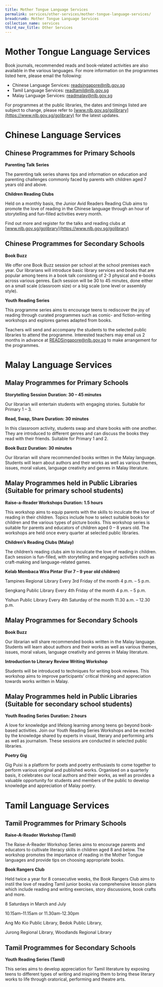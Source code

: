 ```yaml
---
title: Mother Tongue Language Services
permalink: services/other-services/mother-tongue-language-services/
breadcrumb: Mother Tongue Language Services
collection_name: services
third_nav_title: Other Services
---
```


# **Mother Tongue Language Services** 

Book journals, recommended reads and book-related activities are also available in the various languages. For more information on the programmes listed here, please email the following:

* Chinese Language Services: [readsingapore@nlb.gov.sg](mailto:readsingapore@nlb.gov.sg)
* Tamil Language Services: [readtamil@nlb.gov.sg](mailto:readtamil@nlb.gov.sg)
* Malay Language Services: [readmalay@nlb.gov.sg](mailto:readmalay@nlb.gov.sg)

For programmes at the public libraries, the dates and timings listed are subject to change, please refer to [www.nlb.gov.sg/golibrary](https://www.nlb.gov.sg/golibrary) for the latest updates.

# **Chinese Language Services**

## **Chinese Programmes for Primary Schools**

**Parenting Talk Series**

The parenting talk series shares tips and information on education and parenting challenges commonly faced by parents with children aged 7 years old and above.

**Children Reading Clubs**

Held on a monthly basis, the Junior Avid Readers Reading Club aims to promote the love of reading in the Chinese language through an hour of storytelling and fun-filled activities every month.

Find out more and register for the talks and reading clubs at [www.nlb.gov.sg/golibrary](https://www.nlb.gov.sg/golibrary)

## **Chinese Programmes for Secondary Schools**

**Book Buzz**

We offer one Book Buzz session per school at the school premises each year. Our librarians will introduce basic library services and books that are popular among teens in a book talk consisting of 2-3 physical and e-books across various genres. Each session will be 30 to 45 minutes, done either on a small scale (classroom size) or a big scale (one level or assembly style).

**Youth Reading Series**

This programme series aims to encourage teens to rediscover the joy of reading through curated programmes such as comic- and fiction-writing workshops and explores games adapted from books.

Teachers will send and accompany the students to the selected public libraries to attend the programme. Interested teachers may email us 2 months in advance at [READSingapore@nlb.gov.sg](mailto:READSingapore@nlb.gov.sg) to make arrangement for the programmes.

# **Malay Language Services**

## **Malay Programmes for Primary Schools**

**Storytelling Session**
**Duration: 30 – 45 minutes**

Our librarian will entertain students with engaging stories.  Suitable for Primary 1 – 3.

**Read, Swap, Share**
**Duration: 30 minutes**

In this classroom activity, students swap and share books with one another. They are introduced to different genres and can discuss the books they read with their friends. Suitable for Primary 1 and 2.

**Book Buzz**
**Duration: 30 minutes**

Our librarian will share recommended books written in the Malay language. Students will learn about authors and their works as well as various themes, issues, moral values, language creativity and genres in Malay literature.

## **Malay Programmes held in Public Libraries (Suitable for primary school students)**

**Raise-a-Reader Workshops**
**Duration: 1.5 hours**

This workshop aims to equip parents with the skills to inculcate the love of reading in their children. Topics include how to select suitable books for children and the various types of picture books. This workshop series is suitable for parents and educators of children aged 0 – 8 years old. The workshops are held once every quarter at selected public libraries.

**Children’s Reading Clubs (Malay)**

The children’s reading clubs aim to inculcate the love of reading in children. Each session is fun-filled, with storytelling and engaging activities such as craft-making and language-related games.

**Kelab Membaca Wira Pintar**
**(For 7 – 9 year old children)**

Tampines Regional Library
Every 3rd Friday of the month
4 p.m. – 5 p.m.

Sengkang Public Library
Every 4th Friday of the month
4 p.m. – 5 p.m.

Yishun Public Library
Every 4th Saturday of the month
11.30 a.m. – 12.30 p.m.

## **Malay Programmes for Secondary Schools**

**Book Buzz**

Our librarian will share recommended books written in the Malay language. Students will learn about authors and their works as well as various themes, issues, moral values, language creativity and genres in Malay literature.

**Introduction to Literary Review Writing Workshop**

Students will be introduced to techniques for writing book reviews. This workshop aims to improve participants’ critical thinking and appreciation towards works written in Malay.

## **Malay Programmes held in Public Libraries (Suitable for secondary school students)**

**Youth Reading Series**
**Duration: 2 hours**

A love for knowledge and lifelong learning among teens go beyond book-based activities. Join our Youth Reading Series Workshops and be excited by the knowledge shared by experts in visual, literary and performing arts as well as journalism. These sessions are conducted in selected public libraries.

**Poetry Gig**

Gig Puisi is a platform for poets and poetry enthusiasts to come together to perform various original and published works. Organised on a quarterly basis, it celebrates our local authors and their works, as well as provides a valuable opportunity for students and members of the public to develop knowledge and appreciation of Malay poetry.

# **Tamil Language Services**

## **Tamil Programmes for Primary Schools**

**Raise-A-Reader Workshop (Tamil)**

The Raise-A-Reader Workshop Series aims to encourage parents and educators to cultivate literacy skills in children aged 8 and below. The workshop promotes the importance of reading in the Mother Tongue languages and provide tips on choosing appropriate books.

**Book Rangers Club**

Held twice a year for 8 consecutive weeks, the Book Rangers Club aims to instil the love of reading Tamil junior books via comprehensive lesson plans which include reading and writing exercises, story discussions, book crafts and more.

8 Saturdays in March and July

10.15am–11.15am or 11.30am-12.30pm

Ang Mo Kio Public Library, Bedok Public Library,

Jurong Regional Library, Woodlands Regional Library

## **Tamil Programmes for Secondary Schools**

**Youth Reading Series (Tamil)**

This series aims to develop appreciation for Tamil literature by exposing teens to different types of writing and inspiring them to bring these literary works  to life through oratorical, performing and theatre arts.